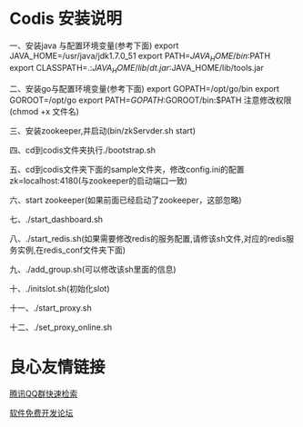 Codis 安装说明
==========

一、安装java 与配置环境变量(参考下面)
    export JAVA_HOME=/usr/java/jdk1.7.0_51
    export PATH=$JAVA_HOME/bin:$PATH
    export CLASSPATH=.:$JAVA_HOME/lib/dt.jar:$JAVA_HOME/lib/tools.jar

二、安装go与配置环境变量(参考下面)
    export GOPATH=/opt/go/bin
    export GOROOT=/opt/go
    export PATH=$GOPATH:$GOROOT/bin:$PATH
    注意修改权限(chmod +x 文件名)

三、安装zookeeper,并启动(bin/zkServder.sh start)

四、cd到codis文件夹执行./bootstrap.sh

五、cd到codis文件夹下面的sample文件夹，修改config.ini的配置zk=localhost:4180(与zookeeper的启动端口一致)

六、start zookeeper(如果前面已经启动了zookeeper，这部忽略)

七、./start_dashboard.sh

八、./start_redis.sh(如果需要修改redis的服务配置,请修该sh文件,对应的redis服务实例,在redis_conf文件夹下面)

九、./add_group.sh(可以修改该sh里面的信息)

十、./initslot.sh(初始化slot)

十一、./start_proxy.sh

十二、./set_proxy_online.sh


 # 良心友情链接

[腾讯QQ群快速检索](http://u.720life.cn/s/8cf73f7c)

[软件免费开发论坛](http://u.720life.cn/s/bbb01dc0)